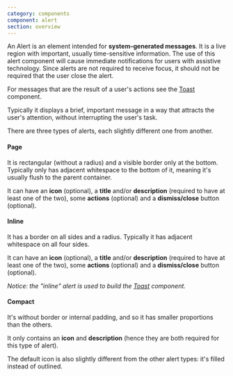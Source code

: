 ```yaml
---
category: components
component: alert
section: overview
---
```


An Alert is an element intended for **system-generated messages**. It is a live region with important, usually time-sensitive information. The use of this alert component will cause immediate notifications for users with assistive technology. Since alerts are not required to receive focus, it should not be required that the user close the alert.

For messages that are the result of a user's actions see the [Toast](/components/toast/01_overview/) component.

Typically it displays a brief, important message in a way that attracts the user's attention, without interrupting the user's task.

There are three types of alerts, each slightly different one from another.

#### Page

It is rectangular (without a radius) and a visible border only at the bottom. Typically only has adjacent whitespace to the bottom of it, meaning it's usually flush to the parent container.

It can have an **icon** (optional), a **title** and/or **description** (required to have at least one of the two), some **actions** (optional) and a **dismiss/close** button (optional).

#### Inline

It has a border on all sides and a radius. Typically it has adjacent whitespace on all four sides.

It can have an **icon** (optional), a **title** and/or **description** (required to have at least one of the two), some **actions** (optional) and a **dismiss/close** button (optional).

_Notice: the "inline" alert is used to build the [Toast](/components/toast/01_overview/) component._

#### Compact

It's without border or internal padding, and so it has smaller proportions than the others.

It only contains an **icon** and **description** (hence they are both required for this type of alert).

The default icon is also slightly different from the other alert types: it's filled instead of outlined.